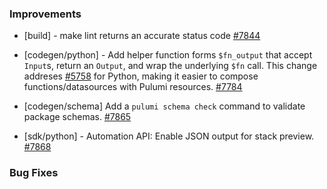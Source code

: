 ### Improvements

- [build] - make lint returns an accurate status code
  [#7844](https://github.com/pulumi/pulumi/pull/7844)

- [codegen/python] - Add helper function forms `$fn_output` that
  accept `Input`s, return an `Output`, and wrap the underlying `$fn`
  call. This change addreses
  [#5758](https://github.com/pulumi/pulumi/issues/) for Python,
  making it easier to compose functions/datasources with Pulumi
  resources. [#7784](https://github.com/pulumi/pulumi/pull/7784)

- [codegen/schema] Add a `pulumi schema check` command to validate package schemas.
  [#7865](https://github.com/pulumi/pulumi/pull/7865)

- [sdk/python] - Automation API: Enable JSON output for stack preview.
  [#7868](https://github.com/pulumi/pulumi/pull/7868)

### Bug Fixes
